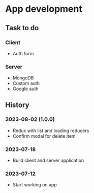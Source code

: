 # App development

## Task to do

### Client
* Auth form

### Server
* MongoDB
* Custom auth
* Google auth

## History

### 2023-08-02 (1.0.0)
* Redux with list and loading reducers
* Confirm modal for delete item

### 2023-07-18
* Build client and server application

### 2023-07-12
* Start working on app
